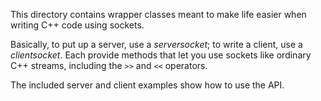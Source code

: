 This directory contains wrapper classes meant to make life easier when
writing C++ code using sockets.

Basically, to put up a server, use a *serversocket*; to write a
client, use a *clientsocket*.  Each provide methods that let you use
sockets like ordinary C++ streams, including the `>>` and `<<`
operators.

The included server and client examples show how to use the API.
